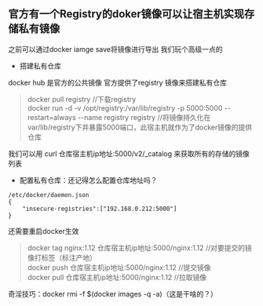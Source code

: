 ## 官方有一个Registry的doker镜像可以让宿主机实现存储私有镜像

之前可以通过docker iamge save将镜像进行导出 我们玩个高级一点的

* 搭建私有仓库

docker hub 是官方的公共镜像 官方提供了registry 镜像来搭建私有仓库

> docker pull registry //下载registry<br>
> docker run -d -v /opt/registry:/var/lib/registry -p 5000:5000 --restart=always --name registry registry //将镜像持久化在var/lib/registry下并暴露5000端口，此宿主机就作为了docker镜像的提供仓库

我们可以用 curl 仓库宿主机ip地址:5000/v2/_catalog 来获取所有的存储的镜像列表

* 配置私有仓库：还记得怎么配置仓库地址吗？
```
/etc/docker/daemon.json
{
    "insecure-registries":["192.168.0.212:5000"]
}
```
还需要重启docker生效

>docker tag nginx:1.12 仓库宿主机ip地址:5000/nginx:1.12  //对要提交的镜像打标签（标注产地）<br>
docker push 仓库宿主机ip地址:5000/nginx:1.12    //提交镜像<br>
docker pull 仓库宿主机ip地址:5000/nginx:1.12    //拉取镜像

奇淫技巧：docker rmi -f $(docker images -q -a)（这是干啥的？）

